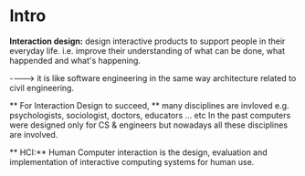 # Intro

**Interaction design:** design interactive products to support people in their everyday life. i.e. improve their understanding of what can be done, what happended and what's happening.

----> it is like software engineering in the same way architecture related to civil engineering.

** For Interaction Design to succeed, ** many disciplines are invloved e.g. psychologists, sociologist, doctors, educators ... etc
In the past computers were designed only for CS & engineers but nowadays all these disciplines are involved.

** HCI:** Human Computer interaction is the design, evaluation and implementation of interactive computing systems for human use. 

